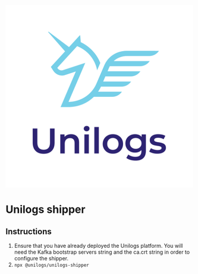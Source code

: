 ![Unilogs logo](./logo.png)

# Unilogs shipper

## Instructions

1. Ensure that you have already deployed the Unilogs platform. You will need the Kafka bootstrap servers string and the ca.crt string in order to configure the shipper.
2. `npx @unilogs/unilogs-shipper`

